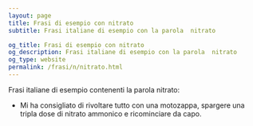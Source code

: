 ```yaml
---
layout: page
title: Frasi di esempio con nitrato 
subtitle: Frasi italiane di esempio con la parola  nitrato

og_title: Frasi di esempio con nitrato 
og_description: Frasi italiane di esempio con la parola  nitrato
og_type: website
permalink: /frasi/n/nitrato.html
---
```


Frasi italiane di esempio contenenti la parola nitrato:


- Mi ha consigliato di rivoltare tutto con una motozappa, spargere una tripla dose di nitrato ammonico e ricominciare da capo.
